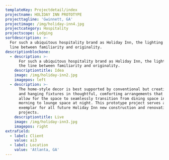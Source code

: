 ```yaml
---
templateKey: Projectdetail/index
projectname: HOLIDAY INN PROTOTYPE
projecttagline: 'Gwinnett, GA'
projectimage: /img/holiday-inn4.jpg
projectcategory: Hospitality
projectscope: Lodging
sortdescription: >-
  For such a ubiquitous hospitality brand as Holiday Inn, the lighting walks the
  line between familiarity and originality.
descriptionblockone:
  - description: >-
      For such a ubiquitous hospitality brand as Holiday Inn, the lighting walks
      the line between familiarity and originality.
    descriptiontitle: Idea
    image: /img/holiday-inn2.jpg
    imagepos: left
  - description: >-
      The home-style decor is best supported by conventional but creative lamps
      and hanging fixtures in thoughtful, comforting arrangements that also
      allow for the space to seamlessly transition from dining space in the
      morning to lounge space at night. This prototype project serves as the
      exemplar for all future Holiday Inn new construction and renovation
      projects.
    descriptiontitle: Live
    image: /img/holiday-inn3.jpg
    imagepos: right
extrafield:
  - label: Client
    value: ai3
  - label: Location
    value: 'Atlanta, GA'
---
```


